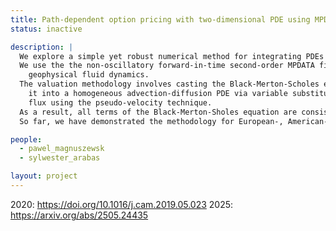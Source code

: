 ```yaml
---
title: Path-dependent option pricing with two-dimensional PDE using MPDATA
status: inactive

description: |
  We explore a simple yet robust numerical method for integrating PDEs applied to pricing of options (financial instruments).
  We use the the non-oscillatory forward-in-time second-order MPDATA finite-difference scheme, which originates from 
    geophysical fluid dynamics. 
  The valuation methodology involves casting the Black-Merton-Scholes equation as a transport problem by first transforming 
    it into a homogeneous advection-diffusion PDE via variable substitution, and then expressing the diffusion term as an advective 
    flux using the pseudo-velocity technique. 
  As a result, all terms of the Black-Merton-Sholes equation are consistently represented using a single high-order numerical scheme for the advection operator.
  So far, we have demonstrated the methodology for European-, American- and Asian-style contracts.

people:
  - pawel_magnuszewsk
  - sylwester_arabas

layout: project
---
```


2020: https://doi.org/10.1016/j.cam.2019.05.023
2025: https://arxiv.org/abs/2505.24435

